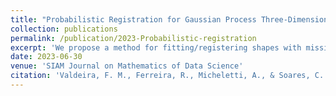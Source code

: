 ```yaml
---
title: "Probabilistic Registration for Gaussian Process Three-Dimensional Shape Modelling in the Presence of Extensive Missing Data"
collection: publications
permalink: /publication/2023-Probabilistic-registration
excerpt: 'We propose a method for fitting/registering shapes with missing data using Gaussian processes. Gaussian processes provide a powerful tool for shape modelling and fitting. However, existing methods in this area do not work well for detailed and deformed data with extensive missing data, such as ears. To address this, we use a multi-annotator Gaussian process regression to formulate the shape fitting problem and establish a parallel with standard probabilistic registration. Our method, called the shape fitting Gaussian process (SFGP), outperforms current approaches for registration with GP and a state-of-the-art registration method when dealing with extensive missing data. We conducted experiments on both a small 2D dataset with several transformations and a 3D dataset of ears.'
date: 2023-06-30
venue: 'SIAM Journal on Mathematics of Data Science'
citation: 'Valdeira, F. M., Ferreira, R., Micheletti, A., & Soares, C. (2023). Probabilistic Registration for Gaussian Process Three-Dimensional Shape Modelling in the Presence of Extensive Missing Data. SIAM Journal on Mathematics of Data Science, 5(2), 502-527.'
---
```





